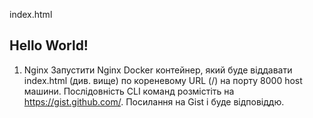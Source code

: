 index.html
<!DOCTYPE html>
<html>
  <head>
    <meta charset="utf-8">
    <meta name="viewport" content="width=device-width, initial-scale=1">
    <title>Hello World!</title>
    <link rel="stylesheet" href="https://cdn.jsdelivr.net/npm/bulma@0.9.2/css/bulma.min.css">
  </head>
  <body>
  <section class="section">
    <div class="container">
      <h1 class="title">
        Hello World!
      </h1>
    </div>
  </section>
  </body>
</html>

1. Nginx
Запустити Nginx Docker контейнер, який буде віддавати index.html (див. вище) по кореневому URL (/) на порту 8000 host машини. Послідовність CLI команд розмістіть на https://gist.github.com/. Посилання на Gist і буде відповіддю.
